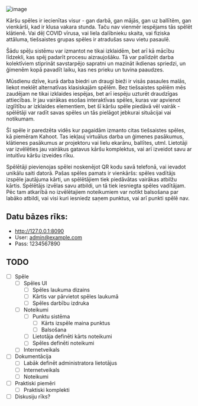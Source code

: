 ![image](https://github.com/Edgars-P/RVT-Projekts-CardGame/assets/93377422/b094f477-8ada-473c-8fdf-26123dee14fc)


Kāršu spēles ir iecienītas visur - gan darbā, gan mājās, gan uz ballītēm, gan vienkārši, kad ir klusa vakara stunda. Taču nav vienmēr iespējams tās spēlēt klātienē. Vai dēļ COVID vīrusa, vai liela dalībnieku skaita, vai fiziska attāluma, tiešsaistes grupas spēles ir atradušas savu vietu pasaulē.  

Šādu spēļu sistēmu var izmantot ne tikai izklaidēm, bet arī kā mācību līdzekli, kas spēj padarīt procesu aizraujošāku. Tā var palīdzēt darba kolektīviem stiprināt savstarpējo sapratni un mazināt ikdienas spriedzi, un ģimenēm kopā pavadīt laiku, kas nes prieku un tuvina paaudzes.  

Mūsdienu dzīve, kurā darba biedri un draugi bieži ir visās pasaules malās, liekot meklēt alternatīvas klasiskajām spēlēm. Bez tiešsaistes spēlēm mēs zaudējam ne tikai izklaides iespējas, bet arī iespēju uzturēt draudzīgas attiecības. Ir jau vairākas esošas interaktīvas spēles, kuras var apvienot izglītību ar izklaides elementiem, bet šī kāršu spēle piedāvā vēl vairāk - spēlētāji var radīt savas spēles un tās pielāgot jebkurai situācijai vai notikumam.  

Šī spēle ir paredzēta vidēs kur pagaidām izmanto citas tiešsaistes spēles, kā piemēram Kahoot. Tas iekļauj virtuālus darba un ģimenes pasākumus, klātienes pasākumus ar projektoru vai lielu ekarānu, ballītes, utml. Lietotāji var izvēlēties jau vairākus gatavus kāršu komplektus, vai arī izveidot savu ar intuitīvu kāršu izveides rīku. 

Spēlētāji pievienojas spēlei noskenējot QR kodu savā telefonā, vai ievadot unikālu saiti datorā. Pašas spēles pamats ir vienkāršs: spēles vadītājs izspēle jautājuma kārti, un spēlētājiem tiek piedāvātas vairākas atbilžu kārtis. Spēlētājs izvēlas savu atbildi, un tā tiek iesniegta spēles vadītājam. Pēc tam atkarībā no izvēlētajiem noteikumiem var notikt balsošana par labāko atbildi, vai visi kuri iesniedz saņem punktus, vai arī punkti spēlē nav. 

## Datu bāzes rīks:

- http://127.0.0.1:8090
- User: admin@example.com
- Pass: 1234567890


## TODO
- [ ] Spēle
  - [ ] Spēles UI
    - [ ] Spēles laukuma dizains
    - [ ] Kārtis var pārvietot spēles laukumā
    - [ ] Spēles darbību izdruka
  - [ ] Noteikumi
    - [ ] Punktu sistēma
      - [ ] Kārts izspēle maina punktus
      - [ ] Balsošana
    - [ ] Lietotāja definēti kārts noteikumi
    - [ ] Spēles definēti noteikumi
  - [ ] Internetveikals 
- [ ] Dokumentācija
  - [ ] Labāk definēt administratora lietotājus
  - [ ] Internetveikals
  - [ ] Noteikumi

- [ ] Praktiski piemēri
  - [ ] Praktiski komplekti

- [ ] Diskusiju rīks?